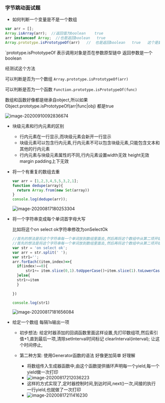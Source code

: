 ### 字节跳动面试题

* 如何判断一个变量是不是一个数组

``` javascript
var arr = [];
Array.isArray(arr);  //返回值为boolean    true 
arr instanceof Array;  //也是返回boolean   true
Array.prototype.isPrototypeOf(arr)   //  也是返回boolean   true   这个是数组原型链上的方法
```



`prototype.isPrototypeOf 表示调用对象是否在参数原型链中 返回参数是一个boolean

经测试这个方法

可以判断是否为一个数组   `Array.prototype.isPrototypeOf(arr)`

可以判断是否为一个函数   `Function.prototype.isPrototypeOf(func)`

数组和函数好像都是继承自object,所以如果Object.prototype.isPrototypeOf(arr|func|obj)  都是true

![image-20200910092836674](C:\Users\L\AppData\Roaming\Typora\typora-user-images\image-20200910092836674.png)



* 块级元素和行内元素的区别
  * 行内元素在一行显示,而块级元素会新开一行显示
  * 块级元素可以包含行内元素,行内元素不可以包含块级元素,只能包含文本和其他的行内元素
  * 行内元素与块级元素属性的不同,行内元素设置width无效  height无效  margin  padding上下无效

* 将一个有重复的数组去重

  ``` javascript
  var arr = [1,2,3,4,5,5,3,2,1];
  function dedupe(array){
  	return Array.from(new Set(array))
  }
  console.log(dedupe(arr));
  ```

  ![image-20200817180253304](C:\Users\L\AppData\Roaming\Typora\typora-user-images\image-20200817180253304.png)



* 将一个字符串变成每个单词首字母大写

  比如将这个on select ok字符串修改为onSelectOk

  ``` javascript
  //首先的想法是将这个字符串每一个单词放到数组里面去,然后再将这个数组中从第二项开始设置首字母大写
  //首先的想法是将这个字符串每一个单词放到数组里面去,然后再将这个数组中从第二项开始设置首字母大写
  var str = 'on select ok';
  var arr = str.split(' ');
  var str1='';
  arr.forEach((item,index)=>{
    if(index!==0){
    	str1+= item.slice(0,1).toUpperCase()+item.slice(1).toLowerCase()
    }else{
  	str1+=item
    }
      	
  })
  
  console.log(str1)
  ```

  

  ![image-20200817181656084](C:\Users\L\AppData\Roaming\Typora\typora-user-images\image-20200817181656084.png)



* 给定一个数组   每隔1s输出一项

  * 初步想法:   给定时器添加的回调函数里面这样设置,先打印数组项,然后索引值+1,直到最后一项,清除setInterval时间标记  clearInterval(interval);  让这个时间停止,

  * 第二种方案:  使用Generator函数的语法  好像更加简单 好理解
    * 将数组传入生成器函数中,由这个函数提供循环声明每一个yield,每一个yield做一次打印
    * ![image-20200817212036223](C:\Users\L\AppData\Roaming\Typora\typora-user-images\image-20200817212036223.png)
    * 这样的方式实现了,定时器控制时间,到达时间,next()一次,间接的执行一行yield,也就做了一次打印
    * ![image-20200817211416230](C:\Users\L\AppData\Roaming\Typora\typora-user-images\image-20200817211416230.png)

